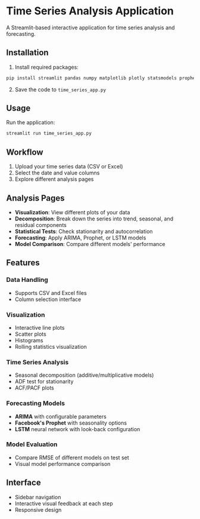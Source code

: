 # Time Series Analysis Application

A Streamlit-based interactive application for time series analysis and forecasting.

## Installation

1. Install required packages:

```bash
pip install streamlit pandas numpy matplotlib plotly statsmodels prophet tensorflow scikit-learn
```

2. Save the code to `time_series_app.py`

## Usage

Run the application:

```bash
streamlit run time_series_app.py
```

## Workflow

1. Upload your time series data (CSV or Excel)
2. Select the date and value columns
3. Explore different analysis pages

## Analysis Pages

- **Visualization**: View different plots of your data
- **Decomposition**: Break down the series into trend, seasonal, and residual components
- **Statistical Tests**: Check stationarity and autocorrelation
- **Forecasting**: Apply ARIMA, Prophet, or LSTM models
- **Model Comparison**: Compare different models' performance

## Features

### Data Handling
- Supports CSV and Excel files
- Column selection interface

### Visualization
- Interactive line plots
- Scatter plots
- Histograms
- Rolling statistics visualization

### Time Series Analysis
- Seasonal decomposition (additive/multiplicative models)
- ADF test for stationarity
- ACF/PACF plots

### Forecasting Models
- **ARIMA** with configurable parameters
- **Facebook's Prophet** with seasonality options
- **LSTM** neural network with look-back configuration

### Model Evaluation
- Compare RMSE of different models on test set
- Visual model performance comparison

## Interface
- Sidebar navigation
- Interactive visual feedback at each step
- Responsive design
